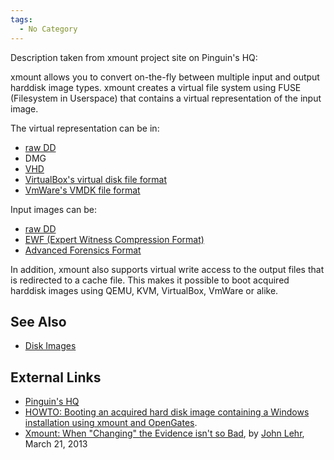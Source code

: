 ```yaml
---
tags:
  - No Category
---
```

Description taken from xmount project site on Pinguin's HQ:

xmount allows you to convert on-the-fly between multiple input and
output harddisk image types. xmount creates a virtual file system using
FUSE (Filesystem in Userspace) that contains a virtual representation of
the input image.

The virtual representation can be in:

- [raw DD](raw_image_format.md)
- DMG
- [VHD](virtual_hard_disk_(vhd).md)
- [VirtualBox's virtual disk file
  format](virtual_disk_image_(vdi).md)
- [VmWare's VMDK file
  format](vmware_virtual_disk_format_(vmdk).md)

Input images can be:

- [raw DD](raw_image_format.md)
- [EWF (Expert Witness Compression
  Format)](encase_image_file_format.md)
- [Advanced Forensics Format](aff.md)

In addition, xmount also supports virtual write access to the output
files that is redirected to a cache file. This makes it possible to boot
acquired harddisk images using QEMU, KVM, VirtualBox, VmWare or alike.

## See Also

- [Disk Images](disk_images.md)

## External Links

- [Pinguin's HQ](https://www.pinguin.lu/index.php)
- [HOWTO: Booting an acquired hard disk image containing a Windows
  installation using xmount and
  OpenGates](https://files.pinguin.lu/HOWTO-BootingAcquiredWindows.pdf).
- [Xmount: When "Changing" the Evidence isn't so
  Bad](http://linuxsleuthing.blogspot.ch/2013/03/xmount-when-changing-evidence-isnt-so.html),
  by [John Lehr](john_lehr.md), March 21, 2013